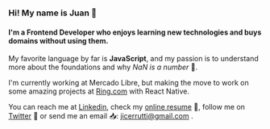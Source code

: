 ### Hi! My name is Juan 👋
#### I'm a Frontend Developer who enjoys learning new technologies and buys domains without using them.

My favorite language by far is __JavaScript__, and my passion is to understand more about the foundations and why _NaN is a number_ 🤔.

I'm currently working at Mercado Libre, but making the move to work on some amazing projects at [Ring.com](https://www.ring.com) with React Native.

You can reach me at [Linkedin](https://www.linkedin.com/in/juancerrutti/), check my [online resume](https://juancerrutti.me) 📃, follow me on [Twitter](https://twitter.com/jicerrutti) 📢 or send me an email 📥: jicerrutti@gmail.com .

